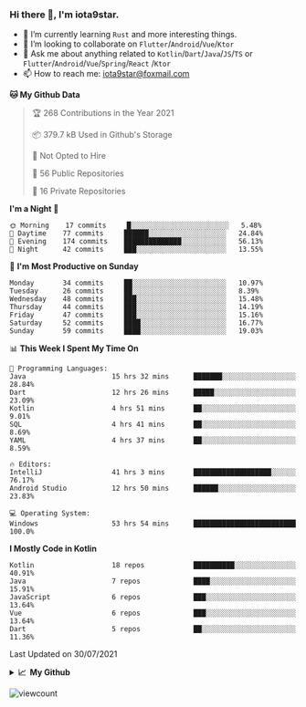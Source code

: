 ### Hi there 👋, I'm iota9star.

- 🌱 I’m currently learning `Rust` and more interesting things.
- 👯 I’m looking to collaborate on `Flutter`/`Android`/`Vue`/`Ktor`
- 💬 Ask me about anything related to `Kotlin`/`Dart`/`Java`/`JS`/`TS` or `Flutter`/`Android`/`Vue`/`Spring`/`React`
  /`Ktor`
- 📫 How to reach me: [iota9star@foxmail.com](iota9star@foxmail.com)



<!--START_SECTION:waka-->
**🐱 My Github Data** 

> 🏆 268 Contributions in the Year 2021
 > 
> 📦 379.7 kB Used in Github's Storage 
 > 
> 🚫 Not Opted to Hire
 > 
> 📜 56 Public Repositories 
 > 
> 🔑 16 Private Repositories  
 > 
**I'm a Night 🦉** 

```text
🌞 Morning    17 commits     █░░░░░░░░░░░░░░░░░░░░░░░░   5.48% 
🌆 Daytime    77 commits     ██████░░░░░░░░░░░░░░░░░░░   24.84% 
🌃 Evening    174 commits    ██████████████░░░░░░░░░░░   56.13% 
🌙 Night      42 commits     ███░░░░░░░░░░░░░░░░░░░░░░   13.55%

```
📅 **I'm Most Productive on Sunday** 

```text
Monday       34 commits     ██░░░░░░░░░░░░░░░░░░░░░░░   10.97% 
Tuesday      26 commits     ██░░░░░░░░░░░░░░░░░░░░░░░   8.39% 
Wednesday    48 commits     ███░░░░░░░░░░░░░░░░░░░░░░   15.48% 
Thursday     44 commits     ███░░░░░░░░░░░░░░░░░░░░░░   14.19% 
Friday       47 commits     ███░░░░░░░░░░░░░░░░░░░░░░   15.16% 
Saturday     52 commits     ████░░░░░░░░░░░░░░░░░░░░░   16.77% 
Sunday       59 commits     ████░░░░░░░░░░░░░░░░░░░░░   19.03%

```


📊 **This Week I Spent My Time On** 

```text
💬 Programming Languages: 
Java                     15 hrs 32 mins      ███████░░░░░░░░░░░░░░░░░░   28.84% 
Dart                     12 hrs 26 mins      █████░░░░░░░░░░░░░░░░░░░░   23.09% 
Kotlin                   4 hrs 51 mins       ██░░░░░░░░░░░░░░░░░░░░░░░   9.01% 
SQL                      4 hrs 41 mins       ██░░░░░░░░░░░░░░░░░░░░░░░   8.69% 
YAML                     4 hrs 37 mins       ██░░░░░░░░░░░░░░░░░░░░░░░   8.59%

🔥 Editors: 
IntelliJ                 41 hrs 3 mins       ███████████████████░░░░░░   76.17% 
Android Studio           12 hrs 50 mins      ██████░░░░░░░░░░░░░░░░░░░   23.83%

💻 Operating System: 
Windows                  53 hrs 54 mins      █████████████████████████   100.0%

```

**I Mostly Code in Kotlin** 

```text
Kotlin                   18 repos            ██████████░░░░░░░░░░░░░░░   40.91% 
Java                     7 repos             ████░░░░░░░░░░░░░░░░░░░░░   15.91% 
JavaScript               6 repos             ███░░░░░░░░░░░░░░░░░░░░░░   13.64% 
Vue                      6 repos             ███░░░░░░░░░░░░░░░░░░░░░░   13.64% 
Dart                     5 repos             ██░░░░░░░░░░░░░░░░░░░░░░░   11.36%

```



 Last Updated on 30/07/2021
<!--END_SECTION:waka-->

<details>
  <summary><b>📈&nbsp;&nbsp;My Github</b></summary>
  <br>
  <img src='https://github-profile-trophy.vercel.app/?username=iota9star'>
  <img src='https://bad-apple-github-readme.vercel.app/api?show_bg=1&username=iota9star&hide_title=true'>
  <img src='http://cr-skills-chart-widget.azurewebsites.net/api/api?username=iota9star'>
</details>


![viewcount](https://count.getloli.com/get/@iota9star?theme=rule34)
